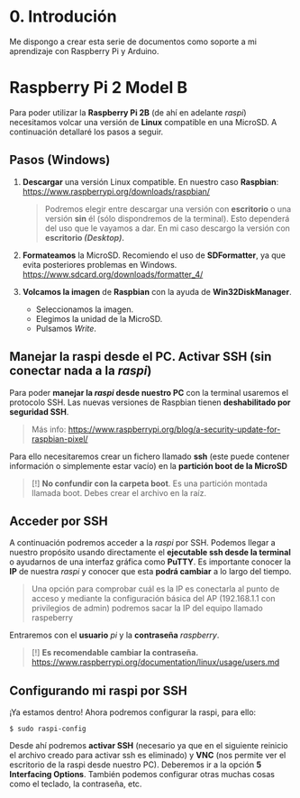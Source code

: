 # 0. Introdución
Me dispongo a crear esta serie de documentos como soporte a mi aprendizaje con Raspberry Pi y Arduino.
# Raspberry Pi 2 Model B
Para poder utilizar la **Raspberry Pi 2B** (de ahí en adelante *raspi*) necesitamos volcar una versión de **Linux** compatible en una MicroSD. A continuación detallaré los pasos a seguir.

## Pasos (Windows)
 1. **Descargar** una versión Linux compatible. En nuestro caso **Raspbian**:
	https://www.raspberrypi.org/downloads/raspbian/
	> Podremos elegir entre descargar una versión con **escritorio** o una versión **sin** él (sólo dispondremos de la terminal). Esto dependerá del uso que le vayamos a dar. En mi caso descargo la versión con **escritorio *(Desktop).***

 2. **Formateamos** la MicroSD. Recomiendo el uso de **SDFormatter**, ya que evita posteriores problemas en Windows.
	 https://www.sdcard.org/downloads/formatter_4/
 3. **Volcamos la imagen** de **Raspbian** con la ayuda de **Win32DiskManager**. 
	- Seleccionamos la imagen.
	- Elegimos la unidad de la MicroSD.
	- Pulsamos *Write*.

## Manejar la raspi desde el PC. Activar SSH (sin conectar nada a la *raspi*)
Para poder **manejar la *raspi* desde nuestro PC** con la terminal usaremos el protocolo SSH.
Las nuevas versiones de Raspbian tienen **deshabilitado por seguridad SSH**.
> Más info: https://www.raspberrypi.org/blog/a-security-update-for-raspbian-pixel/

Para ello necesitaremos crear un fichero llamado **ssh** (este puede contener información o simplemente estar vacío) en la **partición boot de la MicroSD** 

> [!] **No confundir con la carpeta boot**. Es una partición montada llamada boot. Debes crear el archivo en la raíz.

## Acceder por SSH
A continuación podremos acceder a la *raspi* por SSH. Podemos llegar a nuestro propósito usando directamente el **ejecutable ssh desde la terminal** o ayudarnos de una interfaz gráfica como **PuTTY**.
Es importante conocer la **IP** de nuestra *raspi* y conocer que esta **podrá cambiar** a lo largo del tiempo. 

> Una opción para comprobar cuál es la IP es conectarla al punto de acceso y mediante la configuración básica del AP (192.168.1.1 con privilegios de admin) podremos sacar la IP del equipo llamado raspeberry

Entraremos con el **usuario** *pi* y la **contraseña** *raspberry*.
> [!] **Es recomendable cambiar la contraseña.** https://www.raspberrypi.org/documentation/linux/usage/users.md

## Configurando mi raspi por SSH
¡Ya estamos dentro! Ahora podremos configurar la raspi, para ello:

    $ sudo raspi-config
Desde ahí podremos **activar SSH** (necesario ya que en el siguiente reinicio el archivo creado para activar ssh es eliminado) y **VNC** (nos permite ver el escritorio de la raspi desde nuestro PC). Deberemos ir a la opción **5 Interfacing Options**.
También podemos configurar otras muchas cosas como el teclado, la contraseña, etc.
